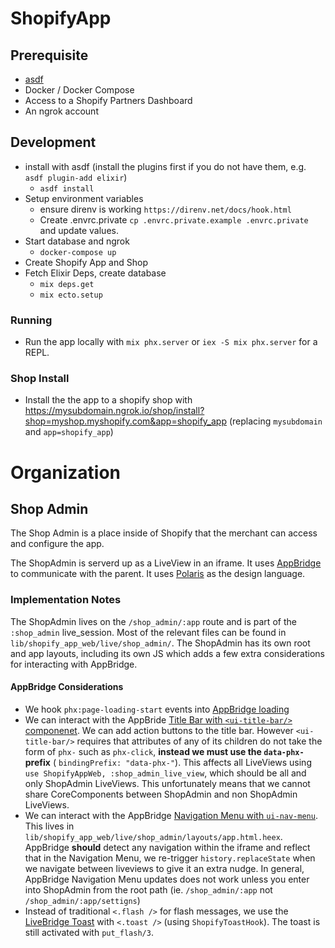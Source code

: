 # ShopifyApp

## Prerequisite

- [asdf](https://asdf-vm.com/)
- Docker / Docker Compose
- Access to a Shopify Partners Dashboard
- An ngrok account

## Development

- install with asdf (install the plugins first if you do not have them, e.g. `asdf plugin-add elixir`)
    - `asdf install`
- Setup environment variables
    - ensure direnv is working `https://direnv.net/docs/hook.html`
    - Create .envrc.private `cp .envrc.private.example .envrc.private` and update values.
- Start database and ngrok
    - `docker-compose up`
- Create Shopify App and Shop
- Fetch Elixir Deps, create database
    - `mix deps.get`
    - `mix ecto.setup`

### Running

- Run the app locally with `mix phx.server` or `iex -S mix phx.server` for a REPL.

### Shop Install

- Install the the app to a shopify shop with https://mysubdomain.ngrok.io/shop/install?shop=myshop.myshopify.com&app=shopify_app (replacing `mysubdomain` and `app=shopify_app`)

# Organization

## Shop Admin

The Shop Admin is a place inside of Shopify that the merchant can access and configure the app.

The ShopAdmin is serverd up as a LiveView in an iframe. It uses [AppBridge](https://shopify.dev/docs/api/app-bridge-library/reference) to communicate with the parent. It uses [Polaris](https://polaris.shopify.com) as the design language.

### Implementation Notes

The ShopAdmin lives on the `/shop_admin/:app` route and is part of the `:shop_admin` live_session. Most of the relevant files can be found in `lib/shopify_app_web/live/shop_admin/`. The ShopAdmin has its own root and app layouts, including its own JS which adds a few extra considerations for interacting with AppBridge.

#### AppBridge Considerations

- We hook `phx:page-loading-start` events into [AppBridge loading](https://shopify.dev/docs/api/app-bridge-library/reference/loading)
- We can interact with the AppBride [Title Bar with `<ui-title-bar/>` componenet](https://shopify.dev/docs/api/app-bridge-library/reference/navigation-menu). We can add action buttons to the title bar. However `<ui-title-bar/>` requires that attributes of any of its children do not take the form of `phx-` such as `phx-click`, **instead we must use the `data-phx-` prefix** ( `bindingPrefix: "data-phx-"`). This affects all LiveViews using `use ShopifyAppWeb, :shop_admin_live_view`, which should be all and only ShopAdmin LiveViews. This unfortunately means that we cannot share CoreComponents between ShopAdmin and non ShopAdmin LiveViews.
- We can interact with the AppBridge [Navigation Menu with `ui-nav-menu`](https://shopify.dev/docs/api/app-bridge-library/reference/navigation-menu). This lives in `lib/shopify_app_web/live/shop_admin/layouts/app.html.heex`. AppBridge __should__ detect any navigation within the iframe and reflect that in the Navigation Menu, we re-trigger `history.replaceState` when we navigate between liveviews to give it an extra nudge. In general, AppBridge Navigation Menu updates does not work unless you enter into ShopAdmin from the root path (ie. `/shop_admin/:app` not `/shop_admin/:app/settigns`)
- Instead of traditional `<.flash />` for flash messages, we use the [LiveBridge Toast](https://shopify.dev/docs/api/app-bridge-library/reference/toast) with `<.toast />` (using `ShopifyToastHook`). The toast is still activated with `put_flash/3`.
